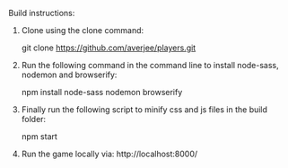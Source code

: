 Build instructions:

1. Clone using the clone command: 

   git clone https://github.com/averjee/players.git


2. Run the following command in the command line to install node-sass, nodemon and browserify:

   npm install node-sass nodemon browserify


3. Finally run the following script to minify css and js files in the build folder:

   npm start

4. Run the game locally via: http://localhost:8000/
